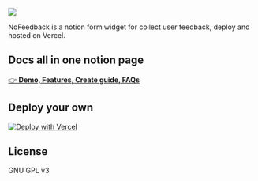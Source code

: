 ![](https://cdn.jsdelivr.net/gh/2nthony/statics@main/uPic/bgO2d177MQz0.png)

NoFeedback is a notion form widget for collect user feedback, deploy and hosted on Vercel.

## Docs all in one notion page

[👉 **Demo, Features, Create guide, FAQs**](https://2nthony.notion.site/NoFeedback-Guide-850aa1f6c0a44397948c9b6598918938)

## Deploy your own

[![Deploy with Vercel](https://vercel.com/button)](https://vercel.com/new/clone?repository-url=https%3A%2F%2Fgithub.com%2F2nthony%2Fnofeedback&env=NOTION_TOKEN,NOTION_DATABASE_ID)

## License

GNU GPL v3
